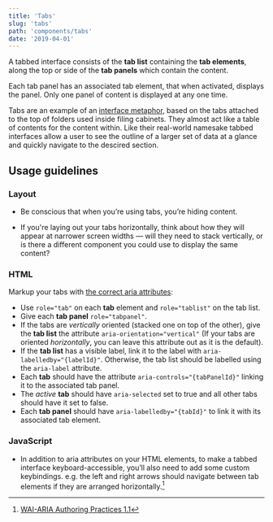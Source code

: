 ```yaml
---
title: 'Tabs'
slug: 'tabs'
path: 'components/tabs'
date: '2019-04-01'
---
```


A tabbed interface consists of the **tab list** containing the **tab elements**, along the top or side of the **tab panels** which contain the content.

Each tab panel has an associated tab element, that when activated, displays the panel. Only one panel of content is displayed at any one time.

Tabs are an example of an [interface metaphor](https://en.wikipedia.org/wiki/Interface_metaphor), based on the tabs attached to the top of folders used inside filing cabinets. They almost act like a table of contents for the content within. Like their real-world namesake tabbed interfaces allow a user to see the outline of a larger set of data at a glance and quickly navigate to the descired section.

## Usage guidelines

### Layout

- Be conscious that when you’re using tabs, you’re hiding content.

- If you're laying out your tabs horizontally, think about how they will appear at narrower screen widths — will they need to stack vertically, or is there a different component you could use to display the same content?

### HTML

Markup your tabs with [the correct aria attributes](https://www.w3.org/TR/wai-aria-practices-1.1/#tabpanel):

- Use `role="tab"` on each **tab** element and `role="tablist"` on the tab list.
- Give each **tab panel** `role="tabpanel"`.
- If the tabs are _vertically_ oriented (stacked one on top of the other), give the **tab list** the attribute `aria-orientation="vertical"` (If your tabs are oriented _horizontally_, you can leave this attribute out as it is the default).
- If the **tab list** has a visible label, link it to the label with `aria-labelledby="{labelId}"`. Otherwise, the tab list should be labelled using the `aria-label` attribute.
- Each **tab** should have the attribute `aria-controls="{tabPanelId}"` linking it to the associated tab panel.
- The _active_ **tab** should have `aria-selected` set to true and all other tabs should have it set to false.
- Each **tab panel** should have `aria-labelledby="{tabId}"` to link it with its associated tab element.

### JavaScript

- In addition to aria attributes on your HTML elements, to make a tabbed interface keyboard-accessible, you’ll also need to add some custom keybindings. e.g. the left and right arrows should navigate between tab elements if they are arranged horizontally.[^1]

[^1]: [WAI-ARIA Authoring Practices 1.1](https://www.w3.org/TR/wai-aria-practices-1.1/#tabpanel)
